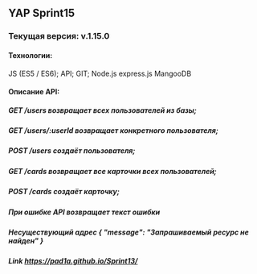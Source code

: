 ## YAP Sprint15
### Текущая версия: v.1.15.0
#### Технологии:
JS (ES5 / ES6);
API;
GIT;
Node.js
express.js
MangooDB
#### Описание API:
##### GET /users возвращает всех пользователей из базы;
##### GET /users/:userId возвращает конкретного пользователя;
##### POST /users создаёт пользователя;
##### GET /cards возвращает все карточки всех пользователей;
##### POST /cards создаёт карточку;
##### При ошибке API возвращает текст ошибки
##### Несуществующий адрес	{ "message": "Запрашиваемый ресурс не найден" }

##### Link https://pad1a.github.io/Sprint13/
